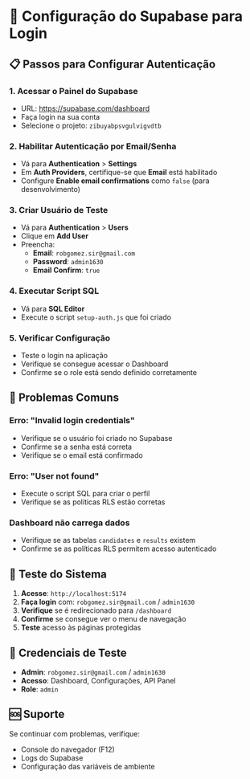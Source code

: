 # 🔐 Configuração do Supabase para Login

## 📋 **Passos para Configurar Autenticação**

### 1. **Acessar o Painel do Supabase**
- URL: https://supabase.com/dashboard
- Faça login na sua conta
- Selecione o projeto: `zibuyabpsvgulvigvdtb`

### 2. **Habilitar Autenticação por Email/Senha**
- Vá para **Authentication** > **Settings**
- Em **Auth Providers**, certifique-se que **Email** está habilitado
- Configure **Enable email confirmations** como `false` (para desenvolvimento)

### 3. **Criar Usuário de Teste**
- Vá para **Authentication** > **Users**
- Clique em **Add User**
- Preencha:
  - **Email**: `robgomez.sir@gmail.com`
  - **Password**: `admin1630`
  - **Email Confirm**: `true`

### 4. **Executar Script SQL**
- Vá para **SQL Editor**
- Execute o script `setup-auth.js` que foi criado

### 5. **Verificar Configuração**
- Teste o login na aplicação
- Verifique se consegue acessar o Dashboard
- Confirme se o role está sendo definido corretamente

## 🚨 **Problemas Comuns**

### **Erro: "Invalid login credentials"**
- Verifique se o usuário foi criado no Supabase
- Confirme se a senha está correta
- Verifique se o email está confirmado

### **Erro: "User not found"**
- Execute o script SQL para criar o perfil
- Verifique se as políticas RLS estão corretas

### **Dashboard não carrega dados**
- Verifique se as tabelas `candidates` e `results` existem
- Confirme se as políticas RLS permitem acesso autenticado

## 🔧 **Teste do Sistema**

1. **Acesse**: `http://localhost:5174`
2. **Faça login** com: `robgomez.sir@gmail.com` / `admin1630`
3. **Verifique** se é redirecionado para `/dashboard`
4. **Confirme** se consegue ver o menu de navegação
5. **Teste** acesso às páginas protegidas

## 📱 **Credenciais de Teste**
- **Admin**: `robgomez.sir@gmail.com` / `admin1630`
- **Acesso**: Dashboard, Configurações, API Panel
- **Role**: `admin`

## 🆘 **Suporte**
Se continuar com problemas, verifique:
- Console do navegador (F12)
- Logs do Supabase
- Configuração das variáveis de ambiente
